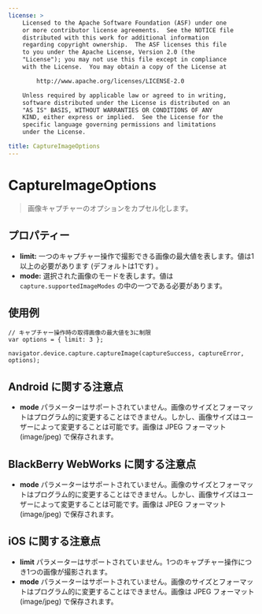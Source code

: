 ```yaml
---
license: >
    Licensed to the Apache Software Foundation (ASF) under one
    or more contributor license agreements.  See the NOTICE file
    distributed with this work for additional information
    regarding copyright ownership.  The ASF licenses this file
    to you under the Apache License, Version 2.0 (the
    "License"); you may not use this file except in compliance
    with the License.  You may obtain a copy of the License at

        http://www.apache.org/licenses/LICENSE-2.0

    Unless required by applicable law or agreed to in writing,
    software distributed under the License is distributed on an
    "AS IS" BASIS, WITHOUT WARRANTIES OR CONDITIONS OF ANY
    KIND, either express or implied.  See the License for the
    specific language governing permissions and limitations
    under the License.

title: CaptureImageOptions
---
```


CaptureImageOptions
===================

> 画像キャプチャーのオプションをカプセル化します。

プロパティー
----------

- __limit:__ 一つのキャプチャー操作で撮影できる画像の最大値を表します。値は1以上の必要があります (デフォルトは1です) 。
- __mode:__ 選択された画像のモードを表します。値は `capture.supportedImageModes` の中の一つである必要があります。

使用例
-------------

    // キャプチャー操作時の取得画像の最大値を3に制限
    var options = { limit: 3 };

    navigator.device.capture.captureImage(captureSuccess, captureError, options);

Android に関する注意点
--------------

- __mode__ パラメーターはサポートされていません。画像のサイズとフォーマットはプログラム的に変更することはできません。しかし、画像サイズはユーザーによって変更することは可能です。画像は JPEG フォーマット (image/jpeg) で保存されます。

BlackBerry WebWorks に関する注意点
--------------------------

- __mode__ パラメーターはサポートされていません。画像のサイズとフォーマットはプログラム的に変更することはできません。しかし、画像サイズはユーザーによって変更することは可能です。画像は JPEG フォーマット (image/jpeg) で保存されます。

iOS に関する注意点
----------

- __limit__ パラメーターはサポートされていません。1つのキャプチャー操作につき1つの画像が撮影されます。
- __mode__ パラメーターはサポートされていません。画像のサイズとフォーマットはプログラム的に変更することはできません。画像は JPEG フォーマット (image/jpeg) で保存されます。
